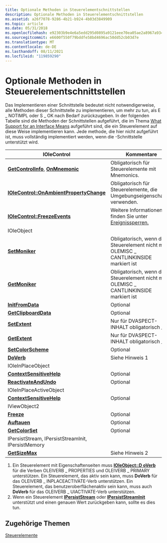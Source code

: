 ```yaml
---
title: Optionale Methoden in Steuerelementschnittstellen
description: Optionale Methoden in Steuerelementschnittstellen
ms.assetid: a26f7078-9286-4b21-b924-4b03d3849909
ms.topic: article
ms.date: 05/31/2018
ms.openlocfilehash: e92303b9e4e6a5edd295d0895a9121eee70ea05ae2a8967a9346ea26b153e8b1
ms.sourcegitcommit: e6600f550f79bddfe58bd4696ac50dd52cb03d7e
ms.translationtype: MT
ms.contentlocale: de-DE
ms.lasthandoff: 08/11/2021
ms.locfileid: "119859290"
---
```

# <a name="optional-methods-in-control-interfaces"></a>Optionale Methoden in Steuerelementschnittstellen

Das Implementieren einer Schnittstelle bedeutet nicht notwendigerweise, alle Methoden dieser Schnittstelle zu implementieren, um mehr zu tun, als E \_ NOTIMPL oder S \_ OK nach Bedarf zurückzugeben. In der folgenden Tabelle sind die Methoden der Schnittstellen aufgeführt, die im Thema [What Support for an Interface Means](what-support-for-an-interface-means.md) aufgeführt sind, die ein Steuerelement auf diese Weise implementieren kann. Jede methode, die hier nicht aufgeführt ist, muss vollständig implementiert werden, wenn die -Schnittstelle unterstützt wird.



| IOleControl                                                                                                   | Kommentare                                                                       |
|---------------------------------------------------------------------------------------------------------------|--------------------------------------------------------------------------------|
| [**GetControlInfo**](/windows/desktop/api/OCIdl/nf-ocidl-iolecontrol-getcontrolinfo), [ **OnMnemonic**](/windows/desktop/api/OCIdl/nf-ocidl-iolecontrol-onmnemonic)<br/> | Obligatorisch für Steuerelemente mit Mnemonics.<br/>                              |
| [**IOleControl::OnAmbientPropertyChange**](/windows/desktop/api/OCIdl/nf-ocidl-iolecontrol-onambientpropertychange)<br/>                | Obligatorisch für Steuerelemente, die Umgebungseigenschaften verwenden.<br/>                 |
| [**IOleControl::FreezeEvents**](/windows/desktop/api/OCIdl/nf-ocidl-iolecontrol-freezeevents)<br/>                                      | Weitere Informationen finden Sie unter [Ereignissperren.](event-freezing.md)<br/>                            |
| IOleObject                                                                                                    |                                                                                |
| [**SetMoniker**](/windows/desktop/api/OleIdl/nf-oleidl-ioleobject-setmoniker)<br/>                                                        | Obligatorisch, wenn das Steuerelement nicht mit OLEMISC \_ CANTLINKINSIDE markiert ist<br/> |
| [**GetMoniker**](/windows/desktop/api/OleIdl/nf-oleidl-ioleobject-getmoniker)<br/>                                                        | Obligatorisch, wenn das Steuerelement nicht mit OLEMISC \_ CANTLINKINSIDE markiert ist<br/> |
| [**InitFromData**](/windows/desktop/api/OleIdl/nf-oleidl-ioleobject-initfromdata)<br/>                                                    | Optional<br/>                                                            |
| [**GetClipboardData**](/windows/desktop/api/OleIdl/nf-oleidl-ioleobject-getclipboarddata)<br/>                                            | Optional<br/>                                                            |
| [**SetExtent**](/windows/desktop/api/OleIdl/nf-oleidl-ioleobject-setextent)<br/>                                                          | Nur für DVASPECT-INHALT obligatorisch \_<br/>                                |
| [**GetExtent**](/windows/desktop/api/OleIdl/nf-oleidl-ioleobject-getextent)<br/>                                                          | Nur für DVASPECT-INHALT obligatorisch \_<br/>                                |
| [**SetColorScheme**](/windows/desktop/api/OleIdl/nf-oleidl-ioleobject-setcolorscheme)<br/>                                                | Optional<br/>                                                            |
| [**DoVerb**](/windows/desktop/api/OleIdl/nf-oleidl-ioleobject-doverb)<br/>                                                                | Siehe Hinweis 1<br/>                                                          |
| IOleInPlaceObject                                                                                             |                                                                                |
| [**ContextSensitiveHelp**](/windows/desktop/api/OleIdl/nf-oleidl-iolewindow-contextsensitivehelp)<br/>                                    | Optional<br/>                                                            |
| [**ReactivateAndUndo**](/windows/desktop/api/OleIdl/nf-oleidl-ioleinplaceobject-reactivateandundo)<br/>                                   | Optional<br/>                                                            |
| IOleInPlaceActiveObject                                                                                       |                                                                                |
| [**ContextSensitiveHelp**](/windows/desktop/api/OleIdl/nf-oleidl-iolewindow-contextsensitivehelp)<br/>                                    | Optional<br/>                                                            |
| IViewObject2                                                                                                  |                                                                                |
| [**Freeze**](/windows/desktop/api/OleIdl/nf-oleidl-iviewobject-freeze)<br/>                                                               | Optional<br/>                                                            |
| [**Auftauen**](/windows/desktop/api/OleIdl/nf-oleidl-iviewobject-unfreeze)<br/>                                                           | Optional<br/>                                                            |
| [**GetColorSet**](/windows/desktop/api/OleIdl/nf-oleidl-iviewobject-getcolorset)<br/>                                                     | Optional<br/>                                                            |
| IPersistStream, IPersistStreamInit, IPersistMemory                                                            |                                                                                |
| [**GetSizeMax**](/windows/desktop/api/ObjIdl/nf-objidl-ipersiststream-getsizemax)<br/>                                                    | Siehe Hinweis 2<br/>                                                          |



 

1.  Ein Steuerelement mit Eigenschaftenseiten muss [**IOleObject::D oVerb**](/windows/desktop/api/OleIdl/nf-oleidl-ioleobject-doverb) für die Verben OLEIVERB \_ PROPERTIES und OLEIVERB \_ PRIMARY unterstützen. Ein Steuerelement, das aktiv sein kann, muss **DoVerb** für das OLEIVERB \_ INPLACEACTIVATE-Verb unterstützen. Ein Steuerelement, das benutzeroberflächenaktiv sein kann, muss auch **DoVerb** für das OLEIVERB \_ UIACTIVATE-Verb unterstützen.
2.  Wenn ein Steuerelement [**IPersistStream**](/windows/desktop/api/ObjIdl/nn-objidl-ipersiststream) oder [**IPersistStreamInit**](/windows/desktop/api/OCIdl/nn-ocidl-ipersiststreaminit) unterstützt und einen genauen Wert zurückgeben kann, sollte es dies tun.

## <a name="related-topics"></a>Zugehörige Themen

<dl> <dt>

[Steuerelemente](controls.md)
</dt> </dl>

 

 





